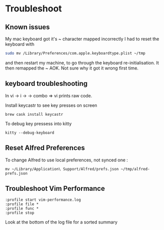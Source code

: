 # Troubleshoot

## Known issues

My mac keyboard got it's ~ character mapped incorrectly I had to reset the
keyboard with

```bash
sudo mv /Library/Preferences/com.apple.keyboardtype.plist ~/tmp
```

and then restart my machine, to go through the keyboard re-initialisation. It
then remapped the ~ AOK. Not sure why it got it wrong first time.

## keyboard troubleshooting

In vi -> i -> <C-v> -> <key> combo => vi prints raw code.

Install keycastr to see key presses on screen

    brew cask install keycastr

To debug key pressess into kitty

    kitty --debug-keyboard

## Reset Alfred Preferences
 
To change Alfred to use local preferences, not synced one :

    mv ~/Library/Application\ Support/Alfred/prefs.json ~/tmp/alfred-prefs.json

## Troubleshoot Vim Performance

    :profile start vim-performance.log
    :profile file *
    :profile func *
    :profile stop

Look at the bottom of the log file for a sorted summary


